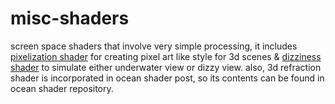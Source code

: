 # misc-shaders
screen space shaders that involve very simple processing, it includes [pixelization shader](https://gameidea.org/2023/12/03/pixelization-shader/) for creating pixel art like style for 3d scenes & [dizziness shader](https://gameidea.org/2023/12/03/sea-sickness-shader-underwater-view-shader/) to simulate either underwater view or dizzy view. also, 3d refraction shader is incorporated in ocean shader post, so its contents can be found in ocean shader repository.
